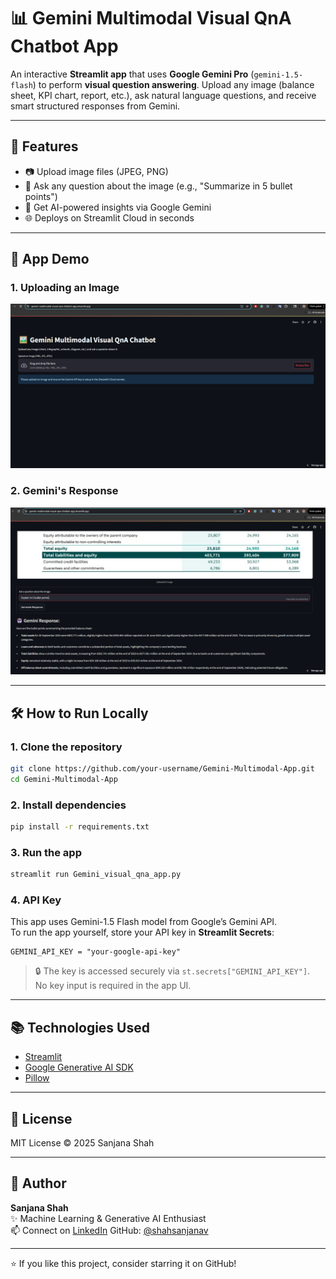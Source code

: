 # 📊 Gemini Multimodal Visual QnA Chatbot App

An interactive **Streamlit app** that uses **Google Gemini Pro** (`gemini-1.5-flash`) to perform **visual question answering**. Upload any image (balance sheet, KPI chart, report, etc.), ask natural language questions, and receive smart structured responses from Gemini.

---

## 🚀 Features
- 📷 Upload image files (JPEG, PNG)
- 💬 Ask any question about the image (e.g., "Summarize in 5 bullet points")
- 🤖 Get AI-powered insights via Google Gemini
- 🌐 Deploys on Streamlit Cloud in seconds

---

## 📸 App Demo

### 1. Uploading an Image
![App UI](screenshots/app_ui.png)

### 2. Gemini's Response
![Response Demo](screenshots/app_ui_gemini_response.png)

---

## 🛠️ How to Run Locally

### 1. Clone the repository
```bash
git clone https://github.com/your-username/Gemini-Multimodal-App.git
cd Gemini-Multimodal-App
```

### 2. Install dependencies
```bash
pip install -r requirements.txt
```

### 3. Run the app
```bash
streamlit run Gemini_visual_qna_app.py
```

### 4. API Key

This app uses Gemini-1.5 Flash model from Google’s Gemini API.  
To run the app yourself, store your API key in **Streamlit Secrets**:

```
GEMINI_API_KEY = "your-google-api-key"
```

> 🔒 The key is accessed securely via `st.secrets["GEMINI_API_KEY"]`.  
> No key input is required in the app UI.

---

## 📚 Technologies Used
- [Streamlit](https://streamlit.io/)
- [Google Generative AI SDK](https://ai.google.dev/gemini-api/docs)
- [Pillow](https://python-pillow.org/)

---

## 📄 License
MIT License © 2025 Sanjana Shah

---

## 👤 Author

**Sanjana Shah**  
✨ Machine Learning & Generative AI Enthusiast  
📫 Connect on [LinkedIn](https://www.linkedin.com/in/sanjanavshah)
GitHub: [@shahsanjanav](https://github.com/shahsanjanav)

---

⭐ If you like this project, consider starring it on GitHub!
